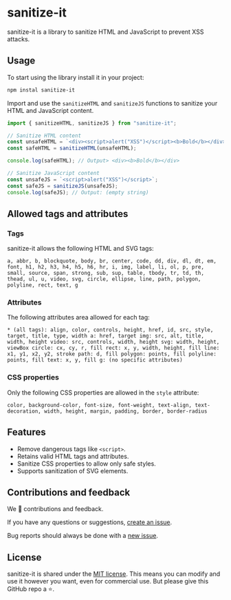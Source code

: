 # sanitize-it

sanitize-it is a library to sanitize HTML and JavaScript to prevent XSS attacks.

## Usage

To start using the library install it in your project:

```bash
npm instal sanitize-it
```

Import and use the `sanitizeHTML` and `sanitizeJS` functions to sanitize your HTML and JavaScript content.

```js
import { sanitizeHTML, sanitizeJS } from "sanitize-it";

// Sanitize HTML content
const unsafeHTML = `<div><script>alert("XSS")</script><b>Bold</b></div>`;
const safeHTML = sanitizeHTML(unsafeHTML);

console.log(safeHTML); // Output> <div><b>Bold</b></div>

// Sanitize JavaScript content
const unsafeJS = `<script>alert("XSS")</script>`;
const safeJS = sanitizeJS(unsafeJS);
console.log(safeJS); // Output: (empty string)
```

## Allowed tags and attributes

### Tags

sanitize-it allows the following HTML and SVG tags:

`a, abbr, b, blockquote, body, br, center, code, dd, div, dl, dt, em, font,
h1, h2, h3, h4, h5, h6, hr, i, img, label, li, ol, p, pre,
small, source, span, strong, sub, sup, table, tbody, tr, td, th, thead, ul, u, video,
svg, circle, ellipse, line, path, polygon, polyline, rect, text, g`

### Attributes

The following attributes area allowed for each tag:

`* (all tags): align, color, controls, height, href, id, src, style, target, title, type, width
a: href, target
img: src, alt, title, width, height
video: src, controls, width, height
svg: width, height, viewBox
circle: cx, cy, r, fill
rect: x, y, width, height, fill
line: x1, y1, x2, y2, stroke
path: d, fill
polygon: points, fill
polyline: points, fill
text: x, y, fill
g: (no specific attributes)`

### CSS properties

Only the following CSS properties are allowed in the `style` attribute:

`color, background-color, font-size, font-weight, text-align, text-decoration, width, height, margin, padding, border, border-radius`

## Features

- Remove dangerous tags like `<script>`.
- Retains valid HTML tags and attributes.
- Sanitize CSS properties to allow only safe styles.
- Supports sanitization of SVG elements.

## Contributions and feedback

We :purple_heart: contributions and feedback.

If you have any questions or suggestions, [create an issue](https://github.com/bw3sley/sanitize-it/issues/new).

Bug reports should always be done with a [new issue](https://github.com/bw3sley/sanitize-it/issues/new).

## License

sanitize-it is shared under the [MIT license](https://github.com/bw3sley/sanitize-it/blob/master/LICENSE.md). This means you can modify and use it however you want, even for commercial use. But please give this GitHub repo a :star:.